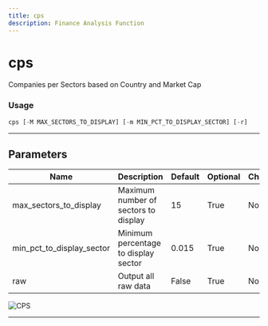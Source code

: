 ```yaml
---
title: cps
description: Finance Analysis Function
---
```


# cps

Companies per Sectors based on Country and Market Cap

### Usage

```python
cps [-M MAX_SECTORS_TO_DISPLAY] [-m MIN_PCT_TO_DISPLAY_SECTOR] [-r]
```

---

## Parameters

| Name | Description | Default | Optional | Choices |
| ---- | ----------- | ------- | -------- | ------- |
| max_sectors_to_display | Maximum number of sectors to display | 15 | True | None |
| min_pct_to_display_sector | Minimum percentage to display sector | 0.015 | True | None |
| raw | Output all raw data | False | True | None |

![CPS](https://user-images.githubusercontent.com/46355364/153896194-512699a7-ce52-4cbd-869e-89397bc96dc4.png)

---
